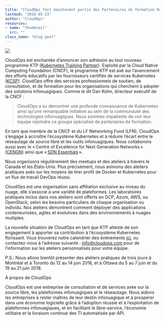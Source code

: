 ```yaml
---
title: "CloudOps fait maintenant partie des Partenaires de formation Kubernetes (Kubernetes Training Partner ou KTP)"
lastmod: "2018-05-23"
author: "CloudOps"
resources:
- name: "thumbnail"
  src: ""
class_name: "blog post"
---
```


<img src="/images/blog/post/KTP-copy.png" class="main-blog-image">

<p>CloudOps est enchantée d’annoncer son adhésion au tout nouveau programme KTP (<a href="https://www.cncf.io/announcement/2018/05/02/cloud-native-computing-foundation-announces-new-partner-program-for-kubernetes-training-partners-ktp/" target="_blank">Kubernetes Training Partner</a>). Exploité par la Cloud Native Computing Foundation (CNCF), le programme KTP est axé sur l’avancement des efforts éducatifs par les fournisseurs certifiés de services Kubernetes (<a href="https://www.cncf.io/certification/kcsp/" target="_blank">KCSP</a>). CloudOps offre des services professionnels de soutien, de consultation, et de formation pour les organisations qui cherchent à adopter des solutions infonuagiques. Comme le dit Dan Kohn, directeur exécutif de la CNCF :</p>

<blockquote><p>CloudOps a su démontrer une profonde connaissance de Kubernetes ainsi qu’une remarquable initiative au sein de la communauté des technologies infonuagiques. Nous sommes impatients de voir leur équipe rejoindre ce groupe spécialisé de partenaires de formation.</p></blockquote>

<p>En tant que membre de la CNCF et du LF Networking Fund (LFN), CloudOps s’engage à accroître l’écosystème Kubernetes et à réduire l’écart entre le réseautage de source libre et les outils infonuagiques. Nous collaborons aussi avec le « Centre of Excellence for Next Generation Networks » (<a href="https://www.cengn.ca/" target="_blank">CENGN</a>) ainsi que « <a href="http://www.sdnessentials.com/" target="_blank">SDN Essentials</a> ».</p>

<p>Nous organisons régulièrement des meetups et des ateliers à travers le Canada et les États-Unis. Plus précisément, nous animons des ateliers pratiques axés sur les moyens de tirer profit de Docker et Kubernetes pour un flux de travail DevOps réussi.</p>

<p>CloudOps est une organisation sans affiliation exclusive au niveau du nuage, elle s’associe à une variété de plateformes. Les laboratoires pratiques inclus dans nos ateliers sont offerts en GCP, Azure, AWS, ou OpenStack, selon les besoins particuliers de chaque organisation ou individu. Nos ateliers démontrent comment déployer des applications conteneurisées, agiles et évolutives dans des environnements à nuages multiples.</p>

<p>La nouvelle situation de CloudOps en tant que KTP atteste de son engagement à apporter sa contribution à l’écosystème Kubernetes florissant. Vous trouverez notre calendrier des événements <a href="https://www.cloudops.com/fr/ateliers-docker-kubernetes/" target="_blank">ici</a>, ou contactez-nous à l’adresse suivante : <a href="mailto:info@cloudops.com" target="_blank">info@cloudops.com</a> pour de l’information sur les ateliers personnalisés pour votre équipe.</p>

<p>P.S.: Nous allons bientôt présenter des ateliers pratiques de trois jours à Montréal et à Toronto du 12 au 14 juin 2018, et à Ottawa du 5 au 7 juin et du 19 au 21 juin 2018.</p>

<p>À propos de CloudOps</p>

<p>CloudOps est une entreprise de consultation et de services axée sur la source libre, les plateformes infonuagiques et le réseautage. Nous aidons les entreprises à rester maîtres de leur destin infonuagique et à prospérer dans une économie logicielle grâce à l’adoption réussie et à l’exploitation de plateformes infonuagiques, et en facilitant le libre-service, l’économie utilitaire et la livraison continue des TI automatisée par API.</p>